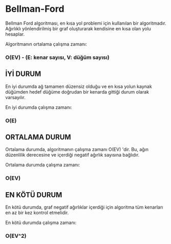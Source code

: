 # Bellman-Ford
Bellman Ford algoritması, en kısa yol problemi için kullanılan bir algoritmadır. Ağırlıklı yönlendirilmiş bir graf oluşturarak kendisine en kısa olan yolu hesaplar. 

Algoritmanın ortalama çalışma zamanı:
### O(EV) - (E: kenar sayısı, V: düğüm sayısı)


## İYİ DURUM
En iyi durumda ağ tamamen düzensiz olduğu ve en kısa yolun kaynak düğümden hedef düğüme doğrudan bir kenarda gittiği durum olarak varsayılır. 

En iyi durumda çalışma zamanı:
### O(E) 



## ORTALAMA DURUM
Ortalama durumda, algoritmanın çalışma zamanı O(EV) 'dir. Bu, ağın düzenlilik derecesine ve içerdiği negatif ağırlık sayısına bağlıdır.

Ortalama durumda çalışma zamanı:
### O(EV)



## EN KÖTÜ DURUM
En kötü durumda, graf negatif ağırlıklar içerdiği için algoritma tüm kenarları en az bir kez kontrol etmelidir. 

En kötü durumda çalışma zamanı:
### O(EV^2) 


